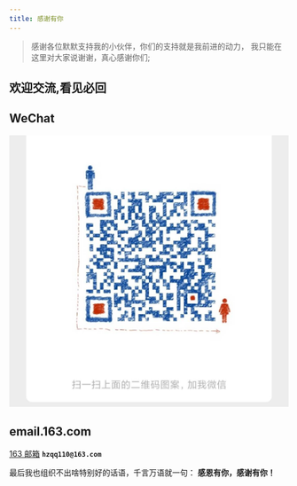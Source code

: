 ```yaml
---
title: 感谢有你
---
```


>感谢各位默默支持我的小伙伴，你们的支持就是我前进的动力，
>我只能在这里对大家说谢谢，真心感谢你们;

## 欢迎交流,看见必回
## WeChat  

![An image](./wechat.jpg)
## email.163.com
[163 邮箱]("hzqq110@163.com")
**`hzqq110@163.com`**

最后我也组织不出啥特别好的话语，千言万语就一句： **感恩有你，感谢有你！** 
